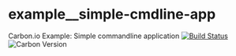 # example__simple-cmdline-app
Carbon.io Example: Simple commandline application
[![Build Status](https://img.shields.io/travis/carbon-io-examples/example__simple-cmdline-app/master.svg?style=flat-square)](https://travis-ci.org/carbon-io-examples/example__simple-cmdline-app) ![Carbon Version](https://img.shields.io/badge/carbon--io-0.7-blue.svg?style=flat-square)



